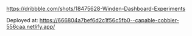 https://dribbble.com/shots/18475628-Winden-Dashboard-Experiments

Deployed at: https://666804a7bef6d2c1f56c5fb0--capable-cobbler-556caa.netlify.app/
